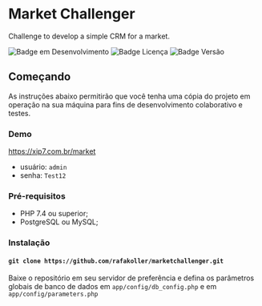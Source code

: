 # Market Challenger
Challenge to develop a simple CRM for a market.

![Badge em Desenvolvimento](http://img.shields.io/static/v1?label=STATUS&message=QA&color=BLUE&style=plastic)
![Badge Licença](http://img.shields.io/static/v1?label=LICENSE&message=Xip7STI&color=BLUE&style=plastic)
![Badge Versão](https://img.shields.io/static/v1?label=VERSION&message=1.0&color=BLUE&style=plastic/beta)

## Começando 

As instruções abaixo permitirão que você tenha uma cópia do projeto em operação na sua máquina para fins de desenvolvimento colaborativo e testes.

### Demo
https://xip7.com.br/market
* usuário: `admin`
* senha: `Test12`

### Pré-requisitos
* PHP 7.4 ou superior;
* PostgreSQL ou MySQL;

### Instalação
#### `git clone https://github.com/rafakoller/marketchallenger.git`
Baixe o repositório em seu servidor de preferência e defina os parâmetros globais de banco de dados em `app/config/db_config.php` e em `app/config/parameters.php`

